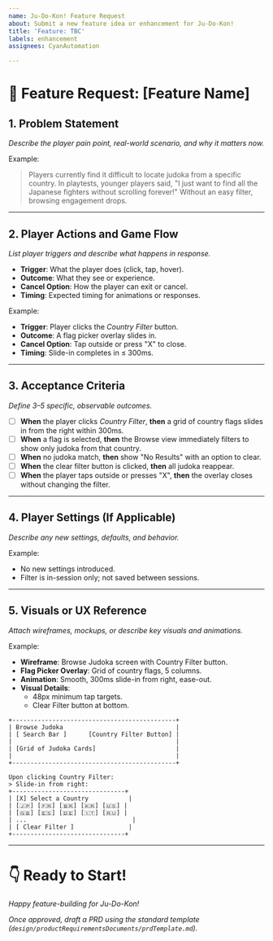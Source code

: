 ```yaml
---
name: Ju-Do-Kon! Feature Request
about: Submit a new feature idea or enhancement for Ju-Do-Kon!
title: 'Feature: TBC'
labels: enhancement
assignees: CyanAutomation

---
```


# 🌴 Feature Request: [Feature Name]

## 1. Problem Statement

_Describe the player pain point, real-world scenario, and why it matters now._

Example:

> Players currently find it difficult to locate judoka from a specific country. In playtests, younger players said, "I just want to find all the Japanese fighters without scrolling forever!" Without an easy filter, browsing engagement drops.

---

## 2. Player Actions and Game Flow

_List player triggers and describe what happens in response._

- **Trigger**: What the player does (click, tap, hover).
- **Outcome**: What they see or experience.
- **Cancel Option**: How the player can exit or cancel.
- **Timing**: Expected timing for animations or responses.

Example:

- **Trigger**: Player clicks the _Country Filter_ button.
- **Outcome**: A flag picker overlay slides in.
- **Cancel Option**: Tap outside or press "X" to close.
- **Timing**: Slide-in completes in ≤ 300ms.

---

## 3. Acceptance Criteria

_Define 3–5 specific, observable outcomes._

- [ ] **When** the player clicks _Country Filter_, **then** a grid of country flags slides in from the right within 300ms.
- [ ] **When** a flag is selected, **then** the Browse view immediately filters to show only judoka from that country.
- [ ] **When** no judoka match, **then** show "No Results" with an option to clear.
- [ ] **When** the clear filter button is clicked, **then** all judoka reappear.
- [ ] **When** the player taps outside or presses "X", **then** the overlay closes without changing the filter.

---

## 4. Player Settings (If Applicable)

_Describe any new settings, defaults, and behavior._

Example:

- No new settings introduced.
- Filter is in-session only; not saved between sessions.

---

## 5. Visuals or UX Reference

_Attach wireframes, mockups, or describe key visuals and animations._

Example:

- **Wireframe**: Browse Judoka screen with Country Filter button.
- **Flag Picker Overlay**: Grid of country flags, 5 columns.
- **Animation**: Smooth, 300ms slide-in from right, ease-out.
- **Visual Details**:
  - 48px minimum tap targets.
  - Clear Filter button at bottom.

```
+---------------------------------------------+
| Browse Judoka                               |
| [ Search Bar ]      [Country Filter Button] |
|                                             |
| [Grid of Judoka Cards]                      |
|                                             |
+---------------------------------------------+

Upon clicking Country Filter:
> Slide-in from right:
+-------------------------------+
| [X] Select a Country           |
| [🇯🇵] [🇫🇷] [🇧🇷] [🇰🇷] [🇺🇸] |
| [🇬🇧] [🇪🇸] [🇩🇪] [🇮🇹] [🇷🇺] |
| ...                             |
| [ Clear Filter ]               |
+-------------------------------+
```

---

# 👇 Ready to Start!

_Happy feature-building for Ju-Do-Kon!_

_Once approved, draft a PRD using the standard template (`design/productRequirementsDocuments/prdTemplate.md`)._
